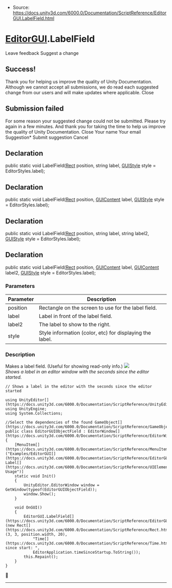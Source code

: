 * Source: https://docs.unity3d.com/6000.0/Documentation/ScriptReference/EditorGUI.LabelField.html

#  [EditorGUI](https://docs.unity3d.com/6000.0/Documentation/ScriptReference/EditorGUI.html).LabelField
Leave feedback
Suggest a change
## Success!
Thank you for helping us improve the quality of Unity Documentation. Although we cannot accept all submissions, we do read each suggested change from our users and will make updates where applicable.
Close
## Submission failed
For some reason your suggested change could not be submitted. Please <a>try again</a> in a few minutes. And thank you for taking the time to help us improve the quality of Unity Documentation.
Close
Your name Your email Suggestion* Submit suggestion
Cancel
## Declaration
public static void LabelField([Rect](https://docs.unity3d.com/6000.0/Documentation/ScriptReference/Rect.html) position, string label, [GUIStyle](https://docs.unity3d.com/6000.0/Documentation/ScriptReference/GUIStyle.html) style = EditorStyles.label); 
## Declaration
public static void LabelField([Rect](https://docs.unity3d.com/6000.0/Documentation/ScriptReference/Rect.html) position, [GUIContent](https://docs.unity3d.com/6000.0/Documentation/ScriptReference/GUIContent.html) label, [GUIStyle](https://docs.unity3d.com/6000.0/Documentation/ScriptReference/GUIStyle.html) style = EditorStyles.label); 
## Declaration
public static void LabelField([Rect](https://docs.unity3d.com/6000.0/Documentation/ScriptReference/Rect.html) position, string label, string label2, [GUIStyle](https://docs.unity3d.com/6000.0/Documentation/ScriptReference/GUIStyle.html) style = EditorStyles.label); 
## Declaration
public static void LabelField([Rect](https://docs.unity3d.com/6000.0/Documentation/ScriptReference/Rect.html) position, [GUIContent](https://docs.unity3d.com/6000.0/Documentation/ScriptReference/GUIContent.html) label, [GUIContent](https://docs.unity3d.com/6000.0/Documentation/ScriptReference/GUIContent.html) label2, [GUIStyle](https://docs.unity3d.com/6000.0/Documentation/ScriptReference/GUIStyle.html) style = EditorStyles.label); 
### Parameters
Parameter | Description  
---|---  
position | Rectangle on the screen to use for the label field.  
label | Label in front of the label field.  
label2 | The label to show to the right.  
style | Style information (color, etc) for displaying the label.  
### Description
Makes a label field. (Useful for showing read-only info.)
![](https://docs.unity3d.com/6000.0/Documentation/StaticFiles/ScriptRefImages/EditorGUILabelField.png)   
_Shows a label in an editor window with the seconds since the editor started._
```
// Shows a label in the editor with the seconds since the editor started  
  
using UnityEditor[](https://docs.unity3d.com/6000.0/Documentation/ScriptReference/UnityEditor.html);
using UnityEngine;
using System.Collections;  
  
//Select the dependencies of the found GameObject[](https://docs.unity3d.com/6000.0/Documentation/ScriptReference/GameObject.html)
public class EditorGUIObjectField : EditorWindow[](https://docs.unity3d.com/6000.0/Documentation/ScriptReference/EditorWindow.html)
{
    [MenuItem[](https://docs.unity3d.com/6000.0/Documentation/ScriptReference/MenuItem.html)("Examples/EditorGUI[](https://docs.unity3d.com/6000.0/Documentation/ScriptReference/EditorGUI.html) Label[](https://docs.unity3d.com/6000.0/Documentation/ScriptReference/UIElements.Label.html) Usage")]
    static void Init()
    {
        UnityEditor.EditorWindow window = GetWindow(typeof(EditorGUIObjectField));
        window.Show();
    }  
  
    void OnGUI()
    {
        EditorGUI.LabelField[](https://docs.unity3d.com/6000.0/Documentation/ScriptReference/EditorGUI.LabelField.html)(new Rect[](https://docs.unity3d.com/6000.0/Documentation/ScriptReference/Rect.html)(3, 3, position.width, 20),
            "Time[](https://docs.unity3d.com/6000.0/Documentation/ScriptReference/Time.html) since start: ",
            EditorApplication.timeSinceStartup.ToString());
        this.Repaint();
    }
}

```

* * *
